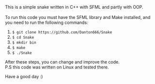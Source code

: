 This is a simple snake written in C++ with SFML and partly with OOP. <br><br>
To run this code you must have the SFML library and Make installed, and you need to run the following commands:
<ol>
    <li><code>$ git clone https://github.com/Danton666/Snake</code></li>
    <li><code>$ cd Snake</code></li>
    <li><code>$ mkdir bin</code></li>
    <li><code>$ make</code></li>
    <li><code>$ ./Snake</code></li>
</ol>

After these steps, you can change and improve the code. <br>
P.S this code was written on Linux and tested there. <br>

Have a good day :) <br>
